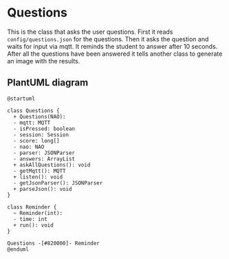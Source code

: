 # Questions

This is the class that asks the user questions.
First it reads `config/questions.json` for the questions.
Then it asks the question and waits for input via mqtt.
It reminds the student to answer after 10 seconds.
After all the questions have been answered it tells another class to generate an image with the results.

## PlantUML diagram

```puml
@startuml

class Questions {
  + Questions(NAO):
  - mqtt: MQTT
  - isPressed: boolean
  - session: Session
  - score: long[]
  - nao: NAO
  - parser: JSONParser
  - answers: ArrayList
  + askAllQuestions(): void
  - getMqtt(): MQTT
  + listen(): void
  - getJsonParser(): JSONParser
  + parseJson(): void
}

class Reminder {
  ~ Reminder(int):
  - time: int
  + run(): void
}

Questions -[#820000]- Reminder
@enduml
```
